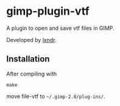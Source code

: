 gimp-plugin-vtf
===============

A plugin to open and save vtf files in GIMP.

Developed by [lxndr](https://github.com/lxndr).

## Installation
After compiling with

```console
make
```

move file-vtf to `~/.gimp-2.8/plug-ins/`.
